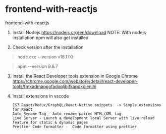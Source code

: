 # frontend-with-reactjs
frontend-with-reactjs

1. Install Nodejs 
   https://nodejs.org/en/download
   NOTE: With nodejs installation npm will also get installed

2. Check version after the installation
  > node.exe --version
    v18.17.0

  > npm --version
    9.6.7


3. Install the React Developer tools extension in Google Chrome
   https://chrome.google.com/webstore/detail/react-developer-tools/fmkadmapgofadopljbjfkapdkoienihi

4. Install extensions in vscode
   
   ```Thunder Client  - Same as Postman
   ES7 React/Redux/GraphQL/React-Native snippets  -> Simple extensions for React
   Auto Rename Tag - Auto rename paired HTML/XML tag
   Live Server - Launch a development local Server with live reload feature for static & dynamic pages
   Prettier Code formatter -  Code formatter using prettier
